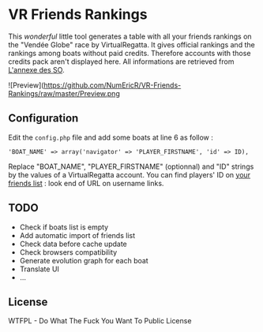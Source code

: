 # VR Friends Rankings

This *wonderful* little tool generates a table with all your friends rankings on the "Vendée Globe" race by VirtualRegatta.
It gives official rankings and the rankings among boats without paid credits. Therefore accounts with those credits pack aren't displayed here.
All informations are retrieved from [L'annexe des SO](http://vr-annexe.akroweb.fr).


![Preview](https://github.com/NumEricR/VR-Friends-Rankings/raw/master/Preview.png



## Configuration

Edit the `config.php` file and add some boats at line 6 as follow :
```
'BOAT_NAME' => array('navigator' => 'PLAYER_FIRSTNAME', 'id' => ID),
```

Replace "BOAT_NAME", "PLAYER_FIRSTNAME" (optionnal) and "ID" strings by the values of a VirtualRegatta account.
You can find players' ID on [your friends list](http://www.virtualregatta.com/profil.php?section=friends) : look end of URL on username links.


## TODO

* Check if boats list is empty
* Add automatic import of friends list
* Check data before cache update
* Check browsers compatibility
* Generate evolution graph for each boat
* Translate UI
* ...


## License

 WTFPL - Do What The Fuck You Want To Public License